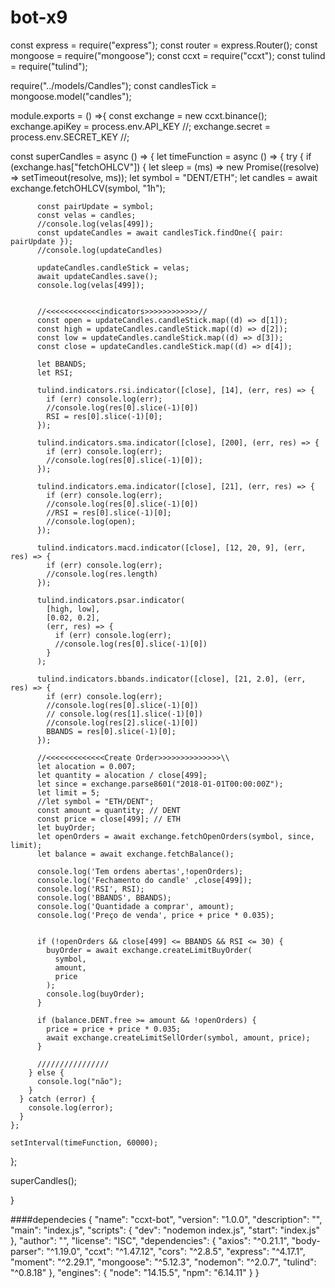 # bot-x9

const express = require("express");
const router = express.Router();
const mongoose = require("mongoose");
const ccxt = require("ccxt");
const tulind = require("tulind");

require("../models/Candles");
const candlesTick = mongoose.model("candles");

module.exports = () =>{
    const exchange = new ccxt.binance();
exchange.apiKey = process.env.API_KEY 
  //;
exchange.secret = process.env.SECRET_KEY 
  //;


  const superCandles = async () => {
    let timeFunction = async () => {
      try {
        if (exchange.has["fetchOHLCV"]) {
          let sleep = (ms) => new Promise((resolve) => setTimeout(resolve, ms));
          let symbol = "DENT/ETH";
          let candles = await exchange.fetchOHLCV(symbol, "1h");

          const pairUpdate = symbol;
          const velas = candles;
          //console.log(velas[499]);
          const updateCandles = await candlesTick.findOne({ pair: pairUpdate });
          //console.log(updateCandles)

          updateCandles.candleStick = velas;
          await updateCandles.save();
          console.log(velas[499]);

          
          //<<<<<<<<<<<<indicators>>>>>>>>>>>>//
          const open = updateCandles.candleStick.map((d) => d[1]);
          const high = updateCandles.candleStick.map((d) => d[2]);
          const low = updateCandles.candleStick.map((d) => d[3]);
          const close = updateCandles.candleStick.map((d) => d[4]);

          let BBANDS;
          let RSI;

          tulind.indicators.rsi.indicator([close], [14], (err, res) => {
            if (err) console.log(err);
            //console.log(res[0].slice(-1)[0])
            RSI = res[0].slice(-1)[0];
          });

          tulind.indicators.sma.indicator([close], [200], (err, res) => {
            if (err) console.log(err);
            //console.log(res[0].slice(-1)[0]);
          });

          tulind.indicators.ema.indicator([close], [21], (err, res) => {
            if (err) console.log(err);
            //console.log(res[0].slice(-1)[0])
            //RSI = res[0].slice(-1)[0];
            //console.log(open);
          });

          tulind.indicators.macd.indicator([close], [12, 20, 9], (err, res) => {
            if (err) console.log(err);
            //console.log(res.length)
          });

          tulind.indicators.psar.indicator(
            [high, low],
            [0.02, 0.2],
            (err, res) => {
              if (err) console.log(err);
              //console.log(res[0].slice(-1)[0])
            }
          );

          tulind.indicators.bbands.indicator([close], [21, 2.0], (err, res) => {
            if (err) console.log(err);
            //console.log(res[0].slice(-1)[0])
            // console.log(res[1].slice(-1)[0])
            //console.log(res[2].slice(-1)[0])
            BBANDS = res[0].slice(-1)[0];
          });

          //<<<<<<<<<<<<<Create Order>>>>>>>>>>>>>>\\
          let alocation = 0.007;
          let quantity = alocation / close[499];
          let since = exchange.parse8601("2018-01-01T00:00:00Z");
          let limit = 5;
          //let symbol = "ETH/DENT";
          const amount = quantity; // DENT
          const price = close[499]; // ETH
          let buyOrder;
          let openOrders = await exchange.fetchOpenOrders(symbol, since, limit);
          let balance = await exchange.fetchBalance();

          console.log('Tem ordens abertas',!openOrders);
          console.log('Fechamento do candle' ,close[499]);
          console.log('RSI', RSI);
          console.log('BBANDS', BBANDS);
          console.log('Quantidade a comprar', amount);
          console.log('Preço de venda', price + price * 0.035);

          
          if (!openOrders && close[499] <= BBANDS && RSI <= 30) {
            buyOrder = await exchange.createLimitBuyOrder(
              symbol,
              amount,
              price
            );
            console.log(buyOrder);
          }

          if (balance.DENT.free >= amount && !openOrders) {
            price = price + price * 0.035;
            await exchange.createLimitSellOrder(symbol, amount, price);
          }

          ////////////////
        } else {
          console.log("não");
        }
      } catch (error) {
        console.log(error);
      }
    };

    setInterval(timeFunction, 60000);
  };

  superCandles();

}


####dependecies
{
  "name": "ccxt-bot",
  "version": "1.0.0",
  "description": "",
  "main": "index.js",
  "scripts": {
    "dev": "nodemon index.js",
    "start": "index.js"
  },
  "author": "",
  "license": "ISC",
  "dependencies": {
    "axios": "^0.21.1",
    "body-parser": "^1.19.0",
    "ccxt": "^1.47.12",
    "cors": "^2.8.5",
    "express": "^4.17.1",
    "moment": "^2.29.1",
    "mongoose": "^5.12.3",
    "nodemon": "^2.0.7",
    "tulind": "^0.8.18"
  },
  "engines": {
    "node": "14.15.5",
    "npm": "6.14.11"
  }
}

####
